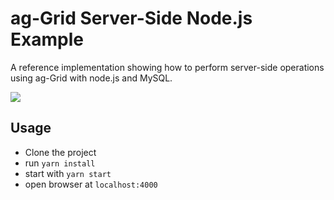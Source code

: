 # ag-Grid Server-Side Node.js Example

A reference implementation showing how to perform server-side operations using ag-Grid with node.js and MySQL.

![](https://github.com/ag-grid/ag-grid/blob/latest/packages/ag-grid-docs/src/nodejs-server-side-operations/app-arch.png "")


## Usage

- Clone the project
- run `yarn install`
- start with `yarn start`
- open browser at `localhost:4000`
